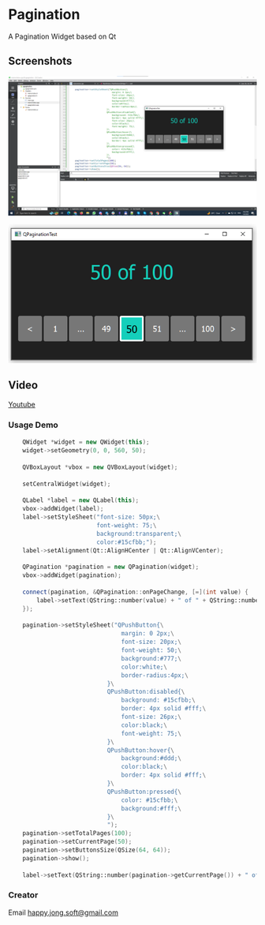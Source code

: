 # Pagination
A Pagination Widget based on Qt

## Screenshots

![Screenshot](https://github.com/happyjongsoft/QPagination/blob/master/images/Screenshot%202023-01-06%20164215.png?raw=true)

![Screenshot](https://github.com/happyjongsoft/QPagination/blob/master/images/Screenshot%202023-01-06%20164231.png?raw=true)

## Video
[Youtube](https://www.youtube.com/watch?v=NoO_I_XMCUs)
&nbsp;

### Usage Demo
``` c++
    QWidget *widget = new QWidget(this);
    widget->setGeometry(0, 0, 560, 50);

    QVBoxLayout *vbox = new QVBoxLayout(widget);

    setCentralWidget(widget);

    QLabel *label = new QLabel(this);
    vbox->addWidget(label);
    label->setStyleSheet("font-size: 50px;\
                         font-weight: 75;\
                         background:transparent;\
                         color:#15cfbb;");
    label->setAlignment(Qt::AlignHCenter | Qt::AlignVCenter);

    QPagination *pagination = new QPagination(widget);
    vbox->addWidget(pagination);

    connect(pagination, &QPagination::onPageChange, [=](int value) {
        label->setText(QString::number(value) + " of " + QString::number(pagination->getTotalPages()));
    });

    pagination->setStyleSheet("QPushButton{\
                                margin: 0 2px;\
                                font-size: 20px;\
                                font-weight: 50;\
                                background:#777;\
                                color:white;\
                                border-radius:4px;\
                            }\
                            QPushButton:disabled{\
                                background: #15cfbb;\
                                border: 4px solid #fff;\
                                font-size: 26px;\
                                color:black;\
                                font-weight: 75;\
                            }\
                            QPushButton:hover{\
                                background:#ddd;\
                                color:black;\
                                border: 4px solid #fff;\
                            }\
                            QPushButton:pressed{\
                                color: #15cfbb;\
                                background:#fff;\
                            }\
                            ");
    pagination->setTotalPages(100);
    pagination->setCurrentPage(50);
    pagination->setButtonsSize(QSize(64, 64));
    pagination->show();

    label->setText(QString::number(pagination->getCurrentPage()) + " of " + QString::number(pagination->getTotalPages()));

```

### Creator
Email [happy.jong.soft@gmail.com](mailto:happy.jong.soft@gmail.com)
